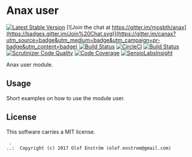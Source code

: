Anax user
==================================

[![Latest Stable Version](https://poser.pugx.org/anax/user/v/stable)](https://packagist.org/packages/anax/user)
[![Join the chat at https://gitter.im/mosbth/anax](https://badges.gitter.im/Join%20Chat.svg)](https://gitter.im/canax?utm_source=badge&utm_medium=badge&utm_campaign=pr-badge&utm_content=badge)
[![Build Status](https://travis-ci.org/canax/user.svg?branch=master)](https://travis-ci.org/canax/user)
[![CircleCI](https://circleci.com/gh/canax/user.svg?style=svg)](https://circleci.com/gh/canax/user)
[![Build Status](https://scrutinizer-ci.com/g/canax/user/badges/build.png?b=master)](https://scrutinizer-ci.com/g/canax/user/build-status/master)
[![Scrutinizer Code Quality](https://scrutinizer-ci.com/g/canax/user/badges/quality-score.png?b=master)](https://scrutinizer-ci.com/g/canax/user/?branch=master)
[![Code Coverage](https://scrutinizer-ci.com/g/canax/user/badges/coverage.png?b=master)](https://scrutinizer-ci.com/g/canax/user/?branch=master)
[![SensioLabsInsight](https://insight.sensiolabs.com/projects/d831fd4c-b7c6-4ff0-9a83-102440af8929/mini.png)](https://insight.sensiolabs.com/projects/d831fd4c-b7c6-4ff0-9a83-102440af8929)

Anax user module.



Usage
------------------

Short examples on how to use the module user.



License
------------------

This software carries a MIT license.



```
 .  
..:  Copyright (c) 2017 Olof Enström (olof.enstrom@gmail.com)
```
